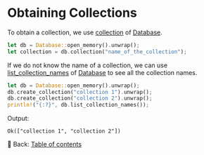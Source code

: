 # Obtaining Collections

To obtain a collection, we use [collection](https://docs.rs/polodb_core/latest/polodb_core/struct.Database.html#method.collection) of [Database](https://docs.rs/polodb_core/latest/polodb_core/struct.Database.html).

```rust
let db = Database::open_memory().unwrap();
let collection = db.collection("name_of_the_collection");
```

If we do not know the name of a collection, we can use [list_collection_names](https://docs.rs/polodb_core/latest/polodb_core/struct.Database.html#method.list_collection_names) of [Database](https://docs.rs/polodb_core/latest/polodb_core/struct.Database.html) to see all the collection names.

```rust
let db = Database::open_memory().unwrap();
db.create_collection("collection 1").unwrap();
db.create_collection("collection 2").unwrap();
println!("{:?}", db.list_collection_names());
```

Output:

```text
Ok(["collection 1", "collection 2"])
```

<!-- :arrow_right:  Next:  -->

:blue_book: Back: [Table of contents](./../README.md)

